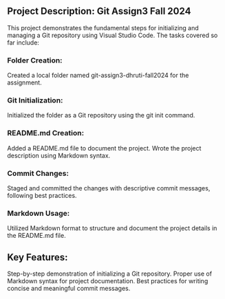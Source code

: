 ## Project Description: Git Assign3 Fall 2024
This project demonstrates the fundamental steps for initializing and managing a Git repository using Visual Studio Code. The tasks covered so far include:

### Folder Creation:
Created a local folder named git-assign3-dhruti-fall2024 for the assignment.

### Git Initialization:
Initialized the folder as a Git repository using the git init command.

### README.md Creation:
Added a README.md file to document the project.
Wrote the project description using Markdown syntax.

### Commit Changes:
Staged and committed the changes with descriptive commit messages, following best practices.

### Markdown Usage:
Utilized Markdown format to structure and document the project details in the README.md file.

## Key Features:
Step-by-step demonstration of initializing a Git repository.
Proper use of Markdown syntax for project documentation.
Best practices for writing concise and meaningful commit messages.